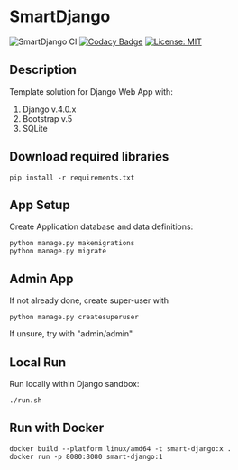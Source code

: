 # SmartDjango

![SmartDjango CI](https://github.com/guildenstern70/SmartDjango/workflows/SmartDjango%20CI/badge.svg)
[![Codacy Badge](https://app.codacy.com/project/badge/Grade/56d6e895837d4fcc93387e33eb774adc)](https://www.codacy.com/gh/guildenstern70/SmartDjango/dashboard?utm_source=github.com&amp;utm_medium=referral&amp;utm_content=guildenstern70/SmartDjango&amp;utm_campaign=Badge_Grade)
[![License: MIT](https://img.shields.io/badge/License-MIT-yellow.svg)](https://opensource.org/licenses/MIT)

## Description
Template solution for Django Web App with:

1. Django v.4.0.x
2. Bootstrap v.5
3. SQLite

## Download required libraries

    pip install -r requirements.txt
 
## App Setup
    
Create Application database and data definitions:

    python manage.py makemigrations
    python manage.py migrate
    
## Admin App

If not already done, create super-user with

    python manage.py createsuperuser
    
If unsure, try with "admin/admin"

## Local Run
Run locally within Django sandbox:

    ./run.sh

## Run with Docker

    docker build --platform linux/amd64 -t smart-django:x .
    docker run -p 8080:8080 smart-django:1

    
